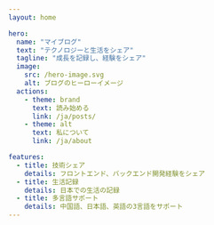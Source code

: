 ```yaml
---
layout: home

hero:
  name: "マイブログ"
  text: "テクノロジーと生活をシェア"
  tagline: "成長を記録し、経験をシェア"
  image:
    src: /hero-image.svg
    alt: ブログのヒーローイメージ
  actions:
    - theme: brand
      text: 読み始める
      link: /ja/posts/
    - theme: alt
      text: 私について
      link: /ja/about

features:
  - title: 技術シェア
    details: フロントエンド、バックエンド開発経験をシェア
  - title: 生活記録
    details: 日本での生活の記録
  - title: 多言語サポート
    details: 中国語、日本語、英語の3言語をサポート
---
```

